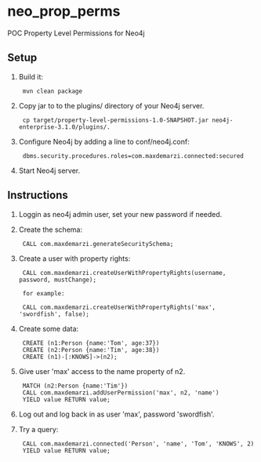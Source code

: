 # neo_prop_perms
POC Property Level Permissions for Neo4j


Setup
---

1. Build it:
        
        mvn clean package
        
2. Copy jar to  to the plugins/ directory of your Neo4j server.
        
        cp target/property-level-permissions-1.0-SNAPSHOT.jar neo4j-enterprise-3.1.0/plugins/.
        
3. Configure Neo4j by adding a line to conf/neo4j.conf:
        
        dbms.security.procedures.roles=com.maxdemarzi.connected:secured       
                
4. Start Neo4j server.



Instructions
----

1. Loggin as neo4j admin user, set your new password if needed.

2. Create the schema:

        CALL com.maxdemarzi.generateSecuritySchema;

3. Create a user with property rights:
 
        CALL com.maxdemarzi.createUserWithPropertyRights(username, password, mustChange);
        
        for example:
        
        CALL com.maxdemarzi.createUserWithPropertyRights('max', 'swordfish', false);
        
4. Create some data:
        
        CREATE (n1:Person {name:'Tom', age:37})
        CREATE (n2:Person {name:'Tim', age:38})
        CREATE (n1)-[:KNOWS]->(n2);
        
5. Give user 'max' access to the name property of n2.
        
        MATCH (n2:Person {name:'Tim'})
        CALL com.maxdemarzi.addUserPermission('max', n2, 'name') 
        YIELD value RETURN value; 
 
6. Log out and log back in as user 'max', password 'swordfish'.        
        
7. Try a query:
        
        CALL com.maxdemarzi.connected('Person', 'name', 'Tom', 'KNOWS', 2)
        YIELD value RETURN value;